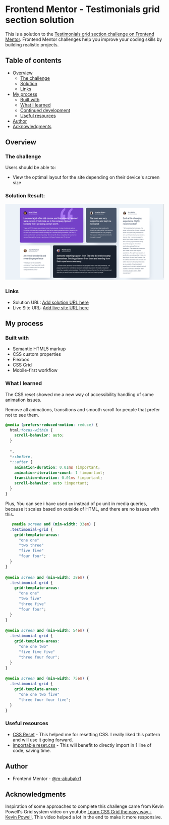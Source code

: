 # Frontend Mentor - Testimonials grid section solution

This is a solution to the [Testimonials grid section challenge on Frontend Mentor](https://www.frontendmentor.io/challenges/testimonials-grid-section-Nnw6J7Un7). Frontend Mentor challenges help you improve your coding skills by building realistic projects.

## Table of contents

- [Overview](#overview)
  - [The challenge](#the-challenge)
  - [Solution](#solution-result)
  - [Links](#links)
- [My process](#my-process)
  - [Built with](#built-with)
  - [What I learned](#what-i-learned)
  - [Continued development](#continued-development)
  - [Useful resources](#useful-resources)
- [Author](#author)
- [Acknowledgments](#acknowledgments)

## Overview

### The challenge

Users should be able to:

- View the optimal layout for the site depending on their device's screen size

### Solution Result:

![Desktop version](./images/Results/desktop.png)

<!-- ![Tablet-1 version](./images/Results/tablet-1.png)
![Tablet-2 version](./images/Results/Tablet-2.png)
![Mobile-1 version](./images/Results/Mobile-1.png)
![Mobile-2 version](./images/Results/mobile-2.png) -->

### Links

- Solution URL: [Add solution URL here](https://your-solution-url.com)
- Live Site URL: [Add live site URL here](https://your-live-site-url.com)

## My process

### Built with

- Semantic HTML5 markup
- CSS custom properties
- Flexbox
- CSS Grid
- Mobile-first workflow

### What I learned

The CSS reset showed me a new way of accessibility handling of some animation issues.

Remove all animations, transitions and smooth scroll for people that prefer not to see them.
```css
@media (prefers-reduced-motion: reduce) {
  html:focus-within {
    scroll-behavior: auto;
  }

  *,
  *::before,
  *::after {
    animation-duration: 0.01ms !important;
    animation-iteration-count: 1 !important;
    transition-duration: 0.01ms !important;
    scroll-behavior: auto !important;
  }
}
```
Plus, You can see i have used `em` instead of px unit in media queries, because it scales based on outside of HTML, and there are no issues with this.
```css
   @media screen and (min-width: 33em) {
  .testimonial-grid {
    grid-template-areas:
      "one one"
      "two three"
      "five five"
      "four four";
  }
}

@media screen and (min-width: 38em) {
  .testimonial-grid {
    grid-template-areas:
      "one one"
      "two five"
      "three five"
      "four four";
  }
}

@media screen and (min-width: 54em) {
  .testimonial-grid {
    grid-template-areas:
      "one one two"
      "five five five"
      "three four four";
  }
}

@media screen and (min-width: 75em) {
  .testimonial-grid {
    grid-template-areas:
      "one one two five"
      "three four four five";
  }
}
```


### Useful resources

- [CSS Reset](https://github.com/Lazzzer00/Best-CSS-Reset-2024) - This helped me for resetting CSS. I really liked this pattern and will use it going forward.
- [importable reset.css](https://github.com/mayank99/reset.css) - This will benefit to directly import in 1 line of code, saving time.

## Author

- Frontend Mentor - [@m-abubakr1](https://www.frontendmentor.io/profile/m-abubakr1)

## Acknowledgments

Inspiration of some approaches to complete this challenge came from Kevin Powell's Grid system video on youtube [Learn CSS Grid the easy way - Kevin Powell](https://www.youtube.com/watch?v=rg7Fvvl3taU), This video helped a lot in the end to make it more responsive.
